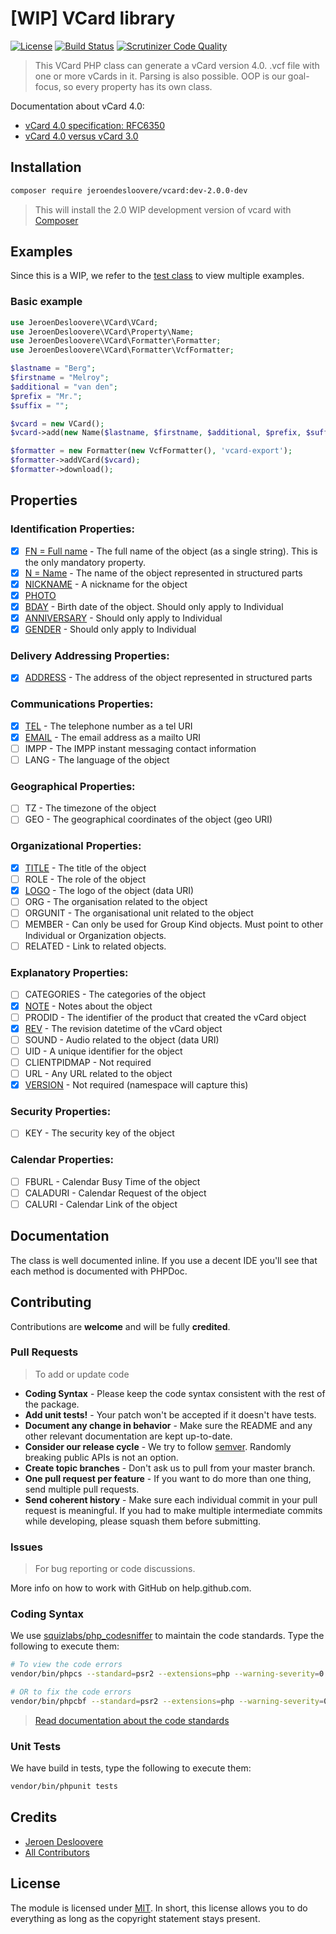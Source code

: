 # [WIP] VCard library

<!--[![Latest Stable Version](http://img.shields.io/packagist/v/jeroendesloovere/vcard.svg)](https://packagist.org/packages/jeroendesloovere/vcard)-->
[![License](http://img.shields.io/badge/license-MIT-lightgrey.svg)](https://github.com/jeroendesloovere/vcard/blob/master/LICENSE)
[![Build Status](https://travis-ci.org/jeroendesloovere/vcard.svg?branch=2.0.0-dev)](https://travis-ci.org/jeroendesloovere/vcard)
[![Scrutinizer Code Quality](https://scrutinizer-ci.com/g/jeroendesloovere/vcard/badges/quality-score.png?b=2.0.0-dev)](https://scrutinizer-ci.com/g/jeroendesloovere/vcard/?branch=2.0.0-dev)

> This VCard PHP class can generate a vCard version 4.0. .vcf file with one or more vCards in it. Parsing is also possible. OOP is our goal-focus, so every property has its own class.

Documentation about vCard 4.0:
* [vCard 4.0 specification: RFC6350](https://tools.ietf.org/html/rfc6350)
* [vCard 4.0 versus vCard 3.0](https://devguide.calconnect.org/vCard/vcard-4/)

## Installation

```bash
composer require jeroendesloovere/vcard:dev-2.0.0-dev
```
> This will install the 2.0 WIP development version of vcard with [Composer](https://getcomposer.org)


## Examples

Since this is a WIP, we refer to the [test class](tests/VCardTest.php) to view multiple examples.

### Basic example

```php
use JeroenDesloovere\VCard\VCard;
use JeroenDesloovere\VCard\Property\Name;
use JeroenDesloovere\VCard\Formatter\Formatter;
use JeroenDesloovere\VCard\Formatter\VcfFormatter;

$lastname = "Berg";
$firstname = "Melroy";
$additional = "van den";
$prefix = "Mr.";
$suffix = "";

$vcard = new VCard();
$vcard->add(new Name($lastname, $firstname, $additional, $prefix, $suffix));

$formatter = new Formatter(new VcfFormatter(), 'vcard-export');
$formatter->addVCard($vcard);
$formatter->download();
```

## Properties

### Identification Properties:
* [x] [FN = Full name](./src/Property/FullName.php) - The full name of the object (as a single string). This is the only mandatory property.
* [x] [N = Name](./src/Property/Name.php) - The name of the object represented in structured parts
* [x] [NICKNAME](./src/Property/Nickname.php) - A nickname for the object
* [x] [PHOTO](./src/Property/Photo.php)
* [x] [BDAY](./src/Property/Birthdate.php) - Birth date of the object. Should only apply to Individual
* [x] [ANNIVERSARY](./src/Property/Anniversary.php) - Should only apply to Individual
* [x] [GENDER](./src/Property/Gender.php) - Should only apply to Individual

### Delivery Addressing Properties:
* [x] [ADDRESS](./src/Property/Address.php) - The address of the object represented in structured parts

### Communications Properties:
* [x] [TEL](./src/Property/Telephone.php) - The telephone number as a tel URI
* [x] [EMAIL](./src/Property/Email.php) - The email address as a mailto URI
* [ ] IMPP - The IMPP instant messaging contact information
* [ ] LANG - The language of the object

### Geographical Properties:
* [ ] TZ - The timezone of the object
* [ ] GEO - The geographical coordinates of the object (geo URI)

### Organizational Properties:
* [x] [TITLE](./src/Property/Title.php) - The title of the object
* [ ] ROLE - The role of the object
* [x] [LOGO](./src/Property/Logo.php) - The logo of the object (data URI)
* [ ] ORG - The organisation related to the object
* [ ] ORGUNIT - The organisational unit related to the object
* [ ] MEMBER - Can only be used for Group Kind objects. Must point to other Individual or Organization objects.
* [ ] RELATED - Link to related objects.

### Explanatory Properties:
* [ ] CATEGORIES - The categories of the object
* [x] [NOTE](./src/Property/Note.php) - Notes about the object
* [ ] PRODID - The identifier of the product that created the vCard object
* [X] [REV](./src/Property/Parameter/Revision.php) - The revision datetime of the vCard object
* [ ] SOUND - Audio related to the object (data URI)
* [ ] UID - A unique identifier for the object
* [ ] CLIENTPIDMAP - Not required
* [ ] URL - Any URL related to the object
* [X] [VERSION](./src/Property/Parameter/Version.php) - Not required (namespace will capture this)

### Security Properties:
* [ ] KEY - The security key of the object

### Calendar Properties:
* [ ] FBURL - Calendar Busy Time of the object
* [ ] CALADURI - Calendar Request of the object
* [ ] CALURI - Calendar Link of the object

## Documentation

The class is well documented inline. If you use a decent IDE you'll see that each method is documented with PHPDoc.

## Contributing

Contributions are **welcome** and will be fully **credited**.

### Pull Requests

> To add or update code

- **Coding Syntax** - Please keep the code syntax consistent with the rest of the package.
- **Add unit tests!** - Your patch won't be accepted if it doesn't have tests.
- **Document any change in behavior** - Make sure the README and any other relevant documentation are kept up-to-date.
- **Consider our release cycle** - We try to follow [semver](http://semver.org/). Randomly breaking public APIs is not an option.
- **Create topic branches** - Don't ask us to pull from your master branch.
- **One pull request per feature** - If you want to do more than one thing, send multiple pull requests.
- **Send coherent history** - Make sure each individual commit in your pull request is meaningful. If you had to make multiple intermediate commits while developing, please squash them before submitting.

### Issues

> For bug reporting or code discussions.

More info on how to work with GitHub on help.github.com.

### Coding Syntax

We use [squizlabs/php_codesniffer](https://packagist.org/packages/squizlabs/php_codesniffer) to maintain the code standards.
Type the following to execute them:
```bash
# To view the code errors
vendor/bin/phpcs --standard=psr2 --extensions=php --warning-severity=0 --report=full "src"

# OR to fix the code errors
vendor/bin/phpcbf --standard=psr2 --extensions=php --warning-severity=0 --report=full "src"
```
> [Read documentation about the code standards](https://github.com/squizlabs/PHP_CodeSniffer/wiki)

### Unit Tests

We have build in tests, type the following to execute them:
```bash
vendor/bin/phpunit tests
```

## Credits

- [Jeroen Desloovere](https://github.com/jeroendesloovere)
- [All Contributors](https://github.com/jeroendesloovere/vcard/contributors)

## License

The module is licensed under [MIT](./LICENSE.md). In short, this license allows you to do everything as long as the copyright statement stays present.
